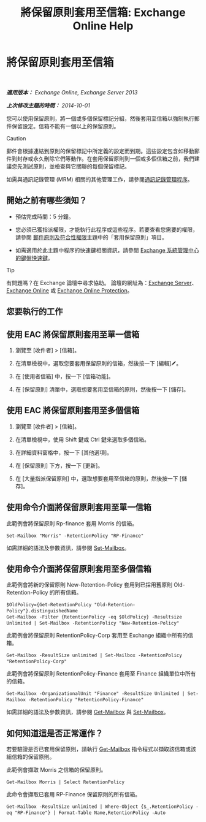 ﻿---
title: '將保留原則套用至信箱: Exchange Online Help'
TOCTitle: 將保留原則套用至信箱
ms:assetid: 6ccc80db-d201-44f7-8d4b-473a89c14b2f
ms:mtpsurl: https://technet.microsoft.com/zh-tw/library/Dd298052(v=EXCHG.150)
ms:contentKeyID: 50473407
ms.date: 05/23/2018
mtps_version: v=EXCHG.150
ms.translationtype: MT
---

# 將保留原則套用至信箱

 

_**適用版本：** Exchange Online, Exchange Server 2013_

_**上次修改主題的時間：** 2014-10-01_

您可以使用保留原則，將一個或多個保留標記分組，然後套用至信箱以強制執行郵件保留設定。信箱不能有一個以上的保留原則。


> [!CAUTION]  
> 郵件會根據連結到原則的保留標記中所定義的設定而到期。這些設定包含如移動郵件到封存或永久刪除它們等動作。在套用保留原則到一個或多個信箱之前，我們建議您先測試原則，並檢查與它關聯的每個保留標記。




如需與通訊記錄管理 (MRM) 相關的其他管理工作，請參閱[通訊記錄管理程序](messaging-records-management-procedures-exchange-2013-help.md)。

## 開始之前有哪些須知？

  - 預估完成時間：5 分鐘。

  - 您必須已獲指派權限，才能執行此程序或這些程序。若要查看您需要的權限，請參閱 [郵件原則及符合性權限](messaging-policy-and-compliance-permissions-exchange-2013-help.md)主題中的「套用保留原則」項目。

  - 如需適用於此主題中程序的快速鍵相關資訊，請參閱 [Exchange 系統管理中心的鍵盤快速鍵](keyboard-shortcuts-in-the-exchange-admin-center-exchange-online-protection-help.md)。


> [!TIP]  
> 有問題嗎？在 Exchange 論壇中尋求協助。 論壇的網址為：<a href="https://go.microsoft.com/fwlink/p/?linkid=60612">Exchange Server</a>、 <a href="https://go.microsoft.com/fwlink/p/?linkid=267542">Exchange Online</a> 或 <a href="https://go.microsoft.com/fwlink/p/?linkid=285351">Exchange Online Protection</a>。




## 您要執行的工作

## 使用 EAC 將保留原則套用至單一信箱

1.  瀏覽至 \[收件者\] \> \[信箱\]。

2.  在清單檢視中，選取您要套用保留原則的信箱，然後按一下 \[編輯\]![編輯圖示](images/JJ218640.6f53ccb2-1f13-4c02-bea0-30690e6ea71d(EXCHG.150).gif "編輯圖示")。

3.  在 \[使用者信箱\] 中，按一下 \[信箱功能\]。

4.  在 \[保留原則\] 清單中，選取想要套用至信箱的原則，然後按一下 \[儲存\]。

## 使用 EAC 將保留原則套用至多個信箱

1.  瀏覽至 \[收件者\] \> \[信箱\]。

2.  在清單檢視中，使用 Shift 鍵或 Ctrl 鍵來選取多個信箱。

3.  在詳細資料窗格中，按一下 \[其他選項\]。

4.  在 \[保留原則\] 下方，按一下 \[更新\]。

5.  在 \[大量指派保留原則\] 中，選取想要套用至信箱的原則，然後按一下 \[儲存\]。

## 使用命令介面將保留原則套用至單一信箱

此範例會將保留原則 Rp-finance 套用 Morris 的信箱。

    Set-Mailbox "Morris" -RetentionPolicy "RP-Finance"

如需詳細的語法及參數資訊，請參閱 [Set-Mailbox](https://technet.microsoft.com/zh-tw/library/bb123981\(v=exchg.150\))。

## 使用命令介面將保留原則套用至多個信箱

此範例會將新的保留原則 New-Retention-Policy 套用到已採用舊原則 Old-Retention-Policy 的所有信箱。

    $OldPolicy={Get-RetentionPolicy "Old-Retention-Policy"}.distinguishedName
    Get-Mailbox -Filter {RetentionPolicy -eq $OldPolicy} -Resultsize Unlimited | Set-Mailbox -RetentionPolicy "New-Retention-Policy"

此範例會將保留原則 RetentionPolicy-Corp 套用至 Exchange 組織中所有的信箱。

    Get-Mailbox -ResultSize unlimited | Set-Mailbox -RetentionPolicy "RetentionPolicy-Corp"

此範例會將保留原則 RetentionPolicy-Finance 套用至 Finance 組織單位中所有的信箱。

    Get-Mailbox -OrganizationalUnit "Finance" -ResultSize Unlimited | Set-Mailbox -RetentionPolicy "RetentionPolicy-Finance"

如需詳細的語法及參數資訊，請參閱 [Get-Mailbox](https://technet.microsoft.com/zh-tw/library/bb123685\(v=exchg.150\)) 與 [Set-Mailbox](https://technet.microsoft.com/zh-tw/library/bb123981\(v=exchg.150\))。

## 如何知道這是否正常運作？

若要驗證是否已套用保留原則，請執行 [Get-Mailbox](https://technet.microsoft.com/zh-tw/library/bb123685\(v=exchg.150\)) 指令程式以擷取該信箱或該組信箱的保留原則。

此範例會擷取 Morris 之信箱的保留原則。

    Get-Mailbox Morris | Select RetentionPolicy

此命令會擷取已套用 RP-Finance 保留原則的所有信箱。

    Get-Mailbox -ResultSize unlimited | Where-Object {$_.RetentionPolicy -eq "RP-Finance"} | Format-Table Name,RetentionPolicy -Auto


